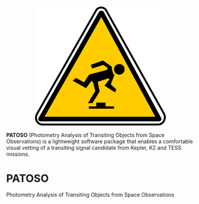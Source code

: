 <p align="center">
  <img width="350" src="https://github.com/PlanetHunters/patoso/blob/main/images/patoso.png?raw=true">
</p>

<b>PATOSO</b> (Photometry Analysis of Transiting Objects from Space Observations) is a lightweight software package
that enables a comfortable visual vetting of a transiting signal candidate from Kepler, K2 and TESS missions.

# PATOSO
Photometry Analysis of Transiting Objects from Space Observations
